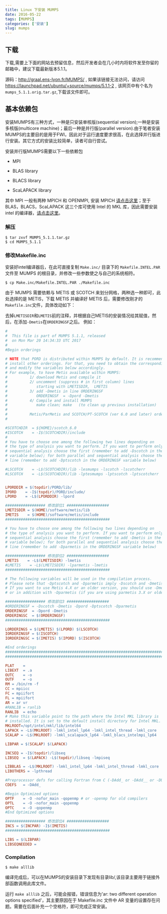 ```yaml
---
title: Linux 下安装 MUMPS
date: 2016-05-22
tags: [MUMPS]
categories: ['安装']
slug: mumps
---
```


## 下载

下载,需要上下面的网站去预留信息，然后开发者会在几小时内将软件发至你留的邮箱中，建议下载最新版本5.1.1。

源码：<http://graal.ens-lyon.fr/MUMPS/> , 如果该链接无法访问，请访问 <https://launchpad.net/ubuntu/+source/mumps/5.1.1-2> , 该网页中有个名为`mumps_5.1.1.orig.tar.gz`,下载该文件即可。

## 基本依赖包

安装MUMPS有三种方式，一种是只安装单核版(sequential version);一种是安装多核版(multicore machine)；最后一种是并行版(parallel version).由于笔者安装MUMPS的主要目的是用于FWI，因此对于运行速度要求很高，在此选择并行版进行安装。其它方式的安装比较简单，读者可自行尝试。

安装并行版MUMPS需要以下一些依赖包

-   MPI

-   BLAS library

-   BLACS library

-   ScaLAPACK library

其中 MPI 一般有两种 MPICH 和 OPENMPI, 安装 MPICH [请点击这里](https://nicklinyi.github.io/mpich.html)；至于BLAS，BLACS，ScaLAPACK 这三个库可使用 Intel 的 MKL 库，因此需要安装 intel 的编译器，[请点击这里](https://blog.seisman.info/intel-non-commercial-software/)。

### 解压

``` {.console}
$ tar zxvf MUMPS_5.1.1.tar.gz
$ cd MUMPS_5.1.1
```

### 修改Makefile.inc

安装好intel编译器后，在此可直接复制 `Make.inc/` 目录下的 `Makefile.INTEL.PAR` 文件至 MUMPS 的根目录，并修改一些参数使之与自己的系统相符。

``` console
$ cp Make.inc/Makefile.INTEL.PAR ./Makefile.inc
```

由于 MUMPS 需要依赖与 METIS 或 SCOTCH 来划分网格，两种选一种即可，此处选择的是 METIS，下载 METIS 并编译好 METIS 后，需要修改刚才的`Makefile.inc`文件，具体改动如下：

去掉`LMETISDIR`和`LMETIS`前的注释，并根据自己METIS的安装情况给其赋值，然后，在添加`-Dmetis`在`ORDERINGSF`之后。 例如：

```makefile
#
#  This file is part of MUMPS 5.1.1, released
#  on Mon Mar 20 14:34:33 UTC 2017
#
#Begin orderings

# NOTE that PORD is distributed within MUMPS by default. It is recommended to
# install other orderings. For that, you need to obtain the corresponding package
# and modify the variables below accordingly.
# For example, to have Metis available within MUMPS:
#          1/ download Metis and compile it
#          2/ uncomment (suppress # in first column) lines
#             starting with LMETISDIR,  LMETIS
#          3/ add -Dmetis in line ORDERINGSF
#             ORDERINGSF  = -Dpord -Dmetis
#          4/ Compile and install MUMPS
#             make clean; make   (to clean up previous installation)
#
#          Metis/ParMetis and SCOTCH/PT-SCOTCH (ver 6.0 and later) orderings are recommended.
#

#SCOTCHDIR  = ${HOME}/scotch_6.0
#ISCOTCH    = -I$(SCOTCHDIR)/include
#
# You have to choose one among the following two lines depending on
# the type of analysis you want to perform. If you want to perform only
# sequential analysis choose the first (remember to add -Dscotch in the ORDERINGSF
# variable below); for both parallel and sequential analysis choose the second
# line (remember to add -Dptscotch in the ORDERINGSF variable below)

#LSCOTCH    = -L$(SCOTCHDIR)/lib -lesmumps -lscotch -lscotcherr
#LSCOTCH    = -L$(SCOTCHDIR)/lib -lptesmumps -lptscotch -lptscotcherr


LPORDDIR = $(topdir)/PORD/lib/
IPORD    = -I$(topdir)/PORD/include/
LPORD    = -L$(LPORDDIR) -lpord

################## 修改部位1 ###################
LMETISDIR = $(HOME)/software/metis/lib
IMETIS    = $(HOME)/software/metis/include
###############################################

# You have to choose one among the following two lines depending on
# the type of analysis you want to perform. If you want to perform only
# sequential analysis choose the first (remember to add -Dmetis in the ORDERINGSF
# variable below); for both parallel and sequential analysis choose the second
# line (remember to add -Dparmetis in the ORDERINGSF variable below)

################## 修改部位2 ###################
LMETIS    = -L$(LMETISDIR) -lmetis
#LMETIS    = -L$(LMETISDIR) -lparmetis -lmetis
###############################################

# The following variables will be used in the compilation process.
# Please note that -Dptscotch and -Dparmetis imply -Dscotch and -Dmetis respectively.
# If you want to use Metis 4.X or an older version, you should use -Dmetis4 instead of -Dmetis
# or in addition with -Dparmetis (if you are using parmetis 3.X or older).

################## 修改部位3 ###################
#ORDERINGSF = -Dscotch -Dmetis -Dpord -Dptscotch -Dparmetis
ORDERINGSF  = -Dpord -Dmetis
ORDERINGSC  = $(ORDERINGSF)
###############################################

LORDERINGS = $(LMETIS) $(LPORD) $(LSCOTCH)
IORDERINGSF = $(ISCOTCH)
IORDERINGSC = $(IMETIS) $(IPORD) $(ISCOTCH)

#End orderings
########################################################################
################################################################################

PLAT    =
LIBEXT  = .a
OUTC    = -o
OUTF    = -o
RM = /bin/rm -f
CC = mpiicc
FC = mpiifort
FL = mpiifort
AR = ar vr
#RANLIB = ranlib
RANLIB  = echo
# Make this variable point to the path where the Intel MKL library is
# installed. It is set to the default install directory for Intel MKL.
MKLROOT=/opt/intel/mkl/lib/intel64
LAPACK = -L$(MKLROOT) -lmkl_intel_lp64 -lmkl_intel_thread -lmkl_core
SCALAP = -L$(MKLROOT) -lmkl_scalapack_lp64 -lmkl_blacs_intelmpi_lp64

LIBPAR = $(SCALAP) $(LAPACK)

INCSEQ = -I$(topdir)/libseq
LIBSEQ  = $(LAPACK) -L$(topdir)/libseq -lmpiseq

LIBBLAS = -L$(MKLROOT) -lmkl_intel_lp64 -lmkl_intel_thread -lmkl_core
LIBOTHERS = -lpthread

#Preprocessor defs for calling Fortran from C (-DAdd_ or -DAdd__ or -DUPPER)
CDEFS   = -DAdd_

#Begin Optimized options
OPTF    = -O -nofor_main -qopenmp # or -openmp for old compilers
OPTL    = -O -nofor_main -qopenmp
OPTC    = -O -qopenmp
#End Optimized options

################## 修改部位4 ###################
INCS = $(INCPAR) -I$(IMETIS)
###############################################

LIBS = $(LIBPAR)
LIBSEQNEEDED =

```

### Compilation

``` {.console}
$ make alllib
```

编译完成后，可以在MUMPS的安装目录下发现有目录lib/,该目录主要用于链接外部函数调用此库文件。

>
运行 `make alllib` 之后，可能会报错，错误信息为'ar: two different operation options specified'，其主要原因在于 Makefile.inc 文件中 AR 变量的设置存在问题。需要在后面补充一个空格符，即可完成正常安装。



